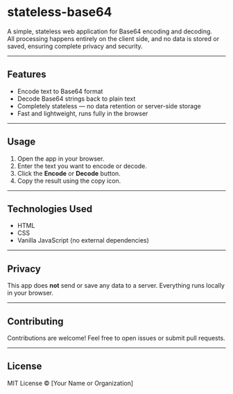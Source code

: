 # stateless-base64

A simple, stateless web application for Base64 encoding and decoding.  
All processing happens entirely on the client side, and no data is stored or saved, ensuring complete privacy and security.

---

## Features

- Encode text to Base64 format  
- Decode Base64 strings back to plain text  
- Completely stateless — no data retention or server-side storage  
- Fast and lightweight, runs fully in the browser  

---

## Usage

1. Open the app in your browser.  
2. Enter the text you want to encode or decode.  
3. Click the **Encode** or **Decode** button.  
4. Copy the result using the copy icon.

---

## Technologies Used

- HTML  
- CSS  
- Vanilla JavaScript (no external dependencies)  

---

## Privacy

This app does **not** send or save any data to a server. Everything runs locally in your browser.

---

## Contributing

Contributions are welcome! Feel free to open issues or submit pull requests.

---

## License

MIT License © [Your Name or Organization]

